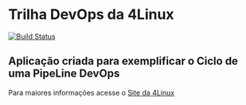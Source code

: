 # Trilha DevOps da 4Linux

<!-- Altere a Flag abaixo com sua URL do Travis -->
[![Build Status](https://travis-ci.com/sergiokojima/DevOpsLab-HelloWorld.svg?branch=master)](https://travis-ci.com/sergiokojima/DevOpsLab-HelloWorld)

## Aplicação criada para exemplificar o Ciclo de uma PipeLine DevOps


Para maiores informações acesse o [Site da 4Linux](https://www.4linux.com.br/cursos/devops)

